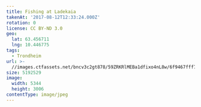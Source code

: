 ```yaml
---
title: Fishing at Ladekaia
takenAt: '2017-08-12T12:33:24.000Z'
rotation: 0
license: CC BY-ND 3.0
geo:
  lat: 63.456711
  lng: 10.446775
tags:
  - Trondheim
url: >-
  //images.ctfassets.net/bncv3c2gt878/59ZRKRlMEBa1dfixo4nL8w/6f9467fff765e6f19e7b743899646c02/fishing-at-ladekaia_36372111102_o
size: 5192529
image:
  width: 5344
  height: 3006
contentType: image/jpeg
---
```


